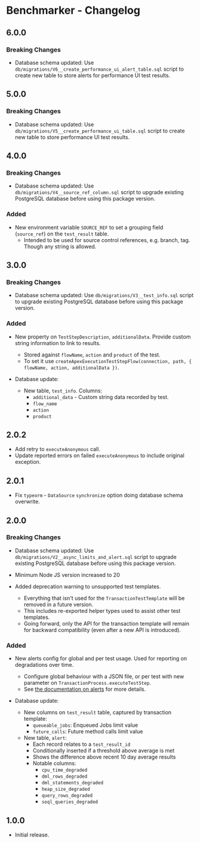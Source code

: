 # Benchmarker - Changelog

## 6.0.0

### Breaking Changes

- Database schema updated: Use `db/migrations/V6__create_performance_ui_alert_table.sql` script to create new table to store alerts for performance UI test results.

## 5.0.0

### Breaking Changes

- Database schema updated: Use `db/migrations/V5__create_performance_ui_table.sql` script to create new table to store performance UI test results.

## 4.0.0

### Breaking Changes

- Database schema updated: Use `db/migrations/V4__source_ref_column.sql` script to upgrade existing PostgreSQL database before using this package version.

### Added

- New environment variable `SOURCE_REF` to set a grouping field (`source_ref`) on the `test_result` table.
  - Intended to be used for source control references, e.g. branch, tag. Though any string is allowed.

## 3.0.0

### Breaking Changes

- Database schema updated: Use `db/migrations/V3__test_info.sql` script to upgrade existing PostgreSQL database before using this package version.

### Added

- New property on `TestStepDescription`, `additionalData`. Provide custom string information to link to results.
  - Stored against `flowName`, `action` and `product` of the test.
  - To set it use `createApexExecutionTestStepFlow(connection, path, { flowName, action, additionalData })`.

- Database update:
  - New table, `test_info`. Columns:
    - `additional_data` - Custom string data recorded by test.
    - `flow_name`
    - `action`
    - `product`

## 2.0.2

- Add retry to `executeAnonymous` call.
- Update reported errors on failed `executeAnonymous` to include original exception.

## 2.0.1

- Fix `typeorm` - `DataSource` `synchronize` option doing database schema overwrite.

## 2.0.0

### Breaking Changes

- Database schema updated: Use `db/migrations/V2__async_limits_and_alert.sql` script to upgrade existing PostgreSQL database before using this package version.

- Minimum Node JS version increased to 20

- Added deprecation warning to unsupported test templates.
  - Everything that isn't used for the `TransactionTestTemplate` will be removed in a future version.
  - This includes re-exported helper types used to assist other test templates.
  - Going forward, only the API for the transaction template will remain for backward compatibility (even after a new API is introduced).

### Added

- New alerts config for global and per test usage. Used for reporting on degradations over time.
  - Configure global behaviour with a JSON file, or per test with new parameter on `TransactionProcess.executeTestStep`.
  - See [the documentation on alerts](./docs/user/alerts.md) for more details.

- Database update:
  - New columns on `test_result` table, captured by transaction template:
    - `queueable_jobs`: Enqueued Jobs limit value
    - `future_calls`: Future method calls limit value
  - New table, `alert`:
    - Each record relates to a `test_result_id`
    - Conditionally inserted if a threshold above average is met
    - Shows the difference above recent 10 day average results
    - Notable columns:
      - `cpu_time_degraded`
      - `dml_rows_degraded`
      - `dml_statements_degraded`
      - `heap_size_degraded`
      - `query_rows_degraded`
      - `soql_queries_degraded`

## 1.0.0

- Initial release.
